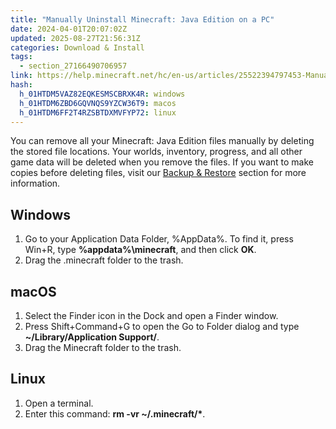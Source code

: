 ```yaml
---
title: "Manually Uninstall Minecraft: Java Edition on a PC"
date: 2024-04-01T20:07:02Z
updated: 2025-08-27T21:56:31Z
categories: Download & Install
tags:
  - section_27166490706957
link: https://help.minecraft.net/hc/en-us/articles/25522394797453-Manually-Uninstall-Minecraft-Java-Edition-on-a-PC
hash:
  h_01HTDM5VAZ82EQKESMSCBRXK4R: windows
  h_01HTDM6ZBD6GQVNQS9YZCW36T9: macos
  h_01HTDM6FF2T4RZSBTDXMVFYP72: linux
---
```


You can remove all your Minecraft: Java Edition files manually by deleting the stored file locations. Your worlds, inventory, progress, and all other game data will be deleted when you remove the files. If you want to make copies before deleting files, visit our [Backup & Restore](https://help.minecraft.net/hc/en-us/sections/27166561402125) section for more information.

## Windows

1.  Go to your Application Data Folder, %AppData%. To find it, press Win+R, type **%appdata%\\minecraft**, and then click **OK**.
2.  Drag the .minecraft folder to the trash.

## macOS

1.  Select the Finder icon in the Dock and open a Finder window.
2.  Press Shift+Command+G to open the Go to Folder dialog and type **~/Library/Application Support/**.
3.  Drag the Minecraft folder to the trash.

## Linux

1.  Open a terminal.
2.  Enter this command: **rm -vr ~/.minecraft/\***.

